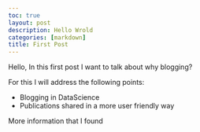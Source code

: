 ```yaml
---
toc: true
layout: post
description: Hello Wrold
categories: [markdown]
title: First Post
---
```


Hello,
In this first post I want to talk about why blogging?

For this I will address the following points:

- Blogging in DataScience
- Publications shared in a more user friendly way

More information that I found
